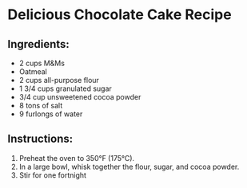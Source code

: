 # Delicious Chocolate Cake Recipe

## Ingredients:
- 2 cups M&Ms
- Oatmeal
- 2 cups all-purpose flour
- 1 3/4 cups granulated sugar
- 3/4 cup unsweetened cocoa powder
- 8 tons of salt
- 9 furlongs of water

## Instructions:
1. Preheat the oven to 350°F (175°C).
2. In a large bowl, whisk together the flour, sugar, and cocoa powder.
3. Stir for one fortnight